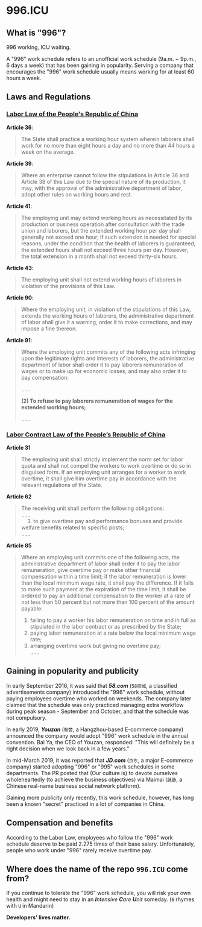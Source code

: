 996.ICU
===

## What is "996"?
996 working, ICU waiting.

A "996" work schedule refers to an unofficial work schedule (9a.m. ~ 9p.m., 6 days a week) that has been gaining in popularity.
Serving a company that encourages the "996" work schedule usually means working for at least 60 hours a week.

## Laws and Regulations
### [Labor Law of the People's Republic of China](http://english.gov.cn/archive/laws_regulations/2014/08/23/content_281474983042473.htm)

**Article 36**:  
> The State shall practice a working hour system wherein laborers shall work for no more than eight hours a day and no more than 44 hours a week on the average.  

**Article 39**:  
> Where an enterprise cannot follow the stipulations in Article 36 and Article 38 of this Law due to the special nature of its production, it may, with the approval of the administrative department of labor, adopt other rules on working hours and rest.  

**Article 41**:  
> The employing unit may extend working hours as necessitated by its production or business operation after consultation with the trade union and laborers, but the extended working hour per day shall generally not exceed one hour; if such extension is needed for special reasons, under the condition that the health of laborers is guaranteed, the extended hours shall not exceed three hours per day. However, the total extension in a month shall not exceed thirty-six hours.  

**Article 43**:  
> The employing unit shall not extend working hours of laborers in violation of the provisions of this Law.

**Article 90**:  
> Where the employing unit, in violation of the stipulations of this Law, extends the working hours of laborers, the administrative department of labor shall give it a warning, order it to make corrections, and may impose a fine thereon.  

**Article 91**:  
> Where the employing unit commits any of the following acts infringing upon the legitimate rights and interests of laborers, the administrative department of labor shall order it to pay laborers remuneration of wages or to make up for economic losses, and may also order it to pay compensation:
>
> ……
>
> __(2) To refuse to pay laborers remuneration of wages for the extended working hours;__
>
> ……

### [Labor Contract Law of the People’s Republic of China](http://english.gov.cn/archive/laws_regulations/2014/08/23/content_281474983042501.htm)

**Article 31**
> The employing unit shall strictly implement the norm set for labor quota and shall not compel the workers to work overtime or do so in disguised form. If an employing unit arranges for a worker to work overtime, it shall give him overtime pay in accordance with the relevant regulations of the State.

**Article 62**
> The receiving unit shall perform the following obligations:  
> ......  
> &nbsp;&nbsp;&nbsp;&nbsp;3. to give overtime pay and performance bonuses and provide welfare benefits related to specific posts;  
> ......  

**Article 85**
> Where an employing unit commits one of the following acts, the administrative department of labor shall order it to pay the labor remuneration, give overtime pay or make other financial compensation within a time limit; if the labor remuneration is lower than the local minimum wage rate, it shall pay the difference. If it fails to make such payment at the expiration of the time limit, it shall be ordered to pay an additional compensation to the worker at a rate of not less than 50 percent but not more than 100 percent of the amount payable:  
>  1. failing to pay a worker his labor remuneration on time and in full as stipulated in the labor contract or as prescribed by the State;  
>  2. paying labor remuneration at a rate below the local minimum wage rate;  
>  3. arranging overtime work but giving no overtime pay;  
>......  

## Gaining in popularity and publicity

In early September 2016, it was said that __*58.com*__ (`58同城`, a classified advertisements company) introduced the "996" work schedule, without paying employees overtime who worked on weekends. The company later claimed that the schedule was only practiced managing extra workflow during peak season - September and October, and that the schedule was not compulsory.

In early 2019, __*Youzan*__ (`有赞`, a Hangzhou-based E-commerce company) announced the company would adopt "996" work schedule in the annual convention. Bai Ya, the CEO of Youzan, responded: "This will definitely be a right decision when we look back in a few years."

In mid-March 2019, it was reported that __*JD.com*__ (`京东`, a major E-commerce company) started adopting "996" or "995" work schedules in some departments. The PR posted that (Our culture is) to devote ourselves wholeheartedly (to achieve the business objectives) via Maimai (`脉脉`, a Chinese real-name business social network platform).

Gaining more publicity only recently, this work schedule, however, has long been a known "secret" practiced in a lot of companies in China.
## Compensation and benefits

According to the Labor Law, employees who follow the "996" work schedule deserve to be paid 2.275 times of their base salary. Unfortunately, people who work under "996" rarely receive overtime pay.

## Where does the name of the repo `996.ICU` come from?

If you continue to tolerate the "996" work schedule, you will risk your own health and might need to stay in an _**I**ntensive **C**are **U**nit_ someday. (`6` rhymes with `U` in Mandarin)

__Developers' lives matter.__

